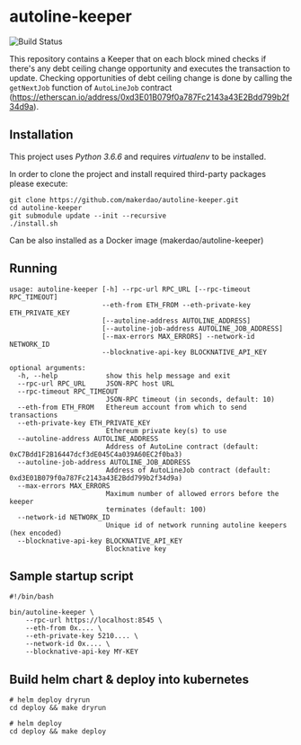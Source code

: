 # autoline-keeper
![Build Status](https://github.com/makerdao/autoline-keeper/actions/workflows/.github/workflows/publish.yaml/badge.svg?branch=main)

This repository contains a Keeper that on each block mined checks if there's any debt ceiling change opportunity and executes the transaction to update.
Checking opportunities of debt ceiling change is done by calling the `getNextJob` function of `AutoLineJob` contract (https://etherscan.io/address/0xd3E01B079f0a787Fc2143a43E2Bdd799b2f34d9a).

## Installation

This project uses *Python 3.6.6* and requires *virtualenv* to be installed.

In order to clone the project and install required third-party packages please execute:
```
git clone https://github.com/makerdao/autoline-keeper.git
cd autoline-keeper
git submodule update --init --recursive
./install.sh
```

Can be also installed as a Docker image (makerdao/autoline-keeper)

## Running

```
usage: autoline-keeper [-h] --rpc-url RPC_URL [--rpc-timeout RPC_TIMEOUT]
                       --eth-from ETH_FROM --eth-private-key ETH_PRIVATE_KEY
                       [--autoline-address AUTOLINE_ADDRESS]
                       [--autoline-job-address AUTOLINE_JOB_ADDRESS]
                       [--max-errors MAX_ERRORS] --network-id NETWORK_ID
                       --blocknative-api-key BLOCKNATIVE_API_KEY

optional arguments:
  -h, --help            show this help message and exit
  --rpc-url RPC_URL     JSON-RPC host URL
  --rpc-timeout RPC_TIMEOUT
                        JSON-RPC timeout (in seconds, default: 10)
  --eth-from ETH_FROM   Ethereum account from which to send transactions
  --eth-private-key ETH_PRIVATE_KEY
                        Ethereum private key(s) to use
  --autoline-address AUTOLINE_ADDRESS
                        Address of AutoLine contract (default: 0xC7Bdd1F2B16447dcf3dE045C4a039A60EC2f0ba3)
  --autoline-job-address AUTOLINE_JOB_ADDRESS
                        Address of AutoLineJob contract (default: 0xd3E01B079f0a787Fc2143a43E2Bdd799b2f34d9a)
  --max-errors MAX_ERRORS
                        Maximum number of allowed errors before the keeper
                        terminates (default: 100)
  --network-id NETWORK_ID
                        Unique id of network running autoline keepers (hex encoded)
  --blocknative-api-key BLOCKNATIVE_API_KEY
                        Blocknative key
```

## Sample startup script

```
#!/bin/bash

bin/autoline-keeper \
    --rpc-url https://localhost:8545 \
    --eth-from 0x.... \
    --eth-private-key 5210.... \
    --network-id 0x.... \
    --blocknative-api-key MY-KEY
```

## Build helm chart & deploy into kubernetes

```
# helm deploy dryrun
cd deploy && make dryrun

# helm deploy
cd deploy && make deploy
```
